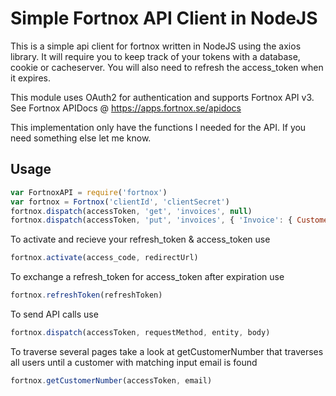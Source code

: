 # Simple Fortnox API Client in NodeJS

This is a simple api client for fortnox written in NodeJS using the axios library. It will require you to keep track of your tokens with a database, cookie or cacheserver. You will also need to refresh the access_token when it expires.

This module uses OAuth2 for authentication and supports Fortnox API v3. See Fortnox APIDocs @ https://apps.fortnox.se/apidocs

This implementation only have the functions I needed for the API. If you need something else let me know.

## Usage
```javascript
var FortnoxAPI = require('fortnox')
var fortnox = Fortnox('clientId', 'clientSecret')
fortnox.dispatch(accessToken, 'get', 'invoices', null)
fortnox.dispatch(accessToken, 'put', 'invoices', { 'Invoice': { CustomerNumber: 1 } })
```
To activate and recieve your refresh_token & access_token use
```javascript
fortnox.activate(access_code, redirectUrl)
```
To exchange a refresh_token for access_token after expiration use
```javascript
fortnox.refreshToken(refreshToken)
```
To send API calls use
```javascript
fortnox.dispatch(accessToken, requestMethod, entity, body)
```
To traverse several pages take a look at getCustomerNumber that traverses all users until a customer with matching input email is found
```javascript
fortnox.getCustomerNumber(accessToken, email)
```